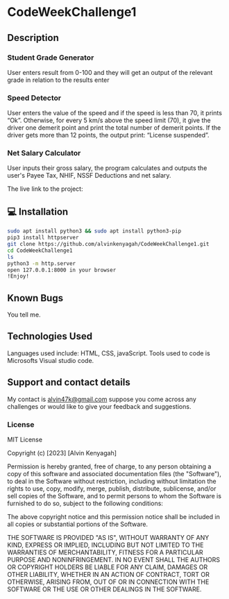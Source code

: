 # CodeWeekChallenge1

## Description

### Student Grade Generator
User enters result from 0-100 and they will get an output of the relevant grade in relation to the results enter

### Speed Detector
User enters the value of the speed and if the speed is less than 70, it prints “Ok”. Otherwise, for every 5 km/s above the speed limit (70), it give the driver one demerit point and print the total number of demerit points. If the driver gets more than 12 points, the output print: “License suspended”.

### Net Salary Calculator
User inputs their gross salary, the program calculates and outputs the user's Payee Tax, NHIF, NSSF Deductions and net salary.
 
  The live link to the project:  




## 💻 Installation 

```bash
sudo apt install python3 && sudo apt install python3-pip
pip3 install httpserver
git clone https://github.com/alvinkenyagah/CodeWeekChallenge1.git
cd CodeWeekChallenge1
ls
python3 -m http.server
open 127.0.0.1:8000 in your browser
!Enjoy!
```

## Known Bugs
You tell me.
## Technologies Used
Languages used include: HTML, CSS, javaScript. Tools used to code is Microsofts Visual studio code.
## Support and contact details
My contact is alvin47k@gmail.com suppose you come across any challenges or would like to give your feedback and suggestions. 
### License
MIT License

Copyright (c) [2023] [Alvin Kenyagah]

Permission is hereby granted, free of charge, to any person obtaining a copy
of this software and associated documentation files (the "Software"), to deal
in the Software without restriction, including without limitation the rights
to use, copy, modify, merge, publish, distribute, sublicense, and/or sell
copies of the Software, and to permit persons to whom the Software is
furnished to do so, subject to the following conditions:

The above copyright notice and this permission notice shall be included in all
copies or substantial portions of the Software.

THE SOFTWARE IS PROVIDED "AS IS", WITHOUT WARRANTY OF ANY KIND, EXPRESS OR
IMPLIED, INCLUDING BUT NOT LIMITED TO THE WARRANTIES OF MERCHANTABILITY,
FITNESS FOR A PARTICULAR PURPOSE AND NONINFRINGEMENT. IN NO EVENT SHALL THE
AUTHORS OR COPYRIGHT HOLDERS BE LIABLE FOR ANY CLAIM, DAMAGES OR OTHER
LIABILITY, WHETHER IN AN ACTION OF CONTRACT, TORT OR OTHERWISE, ARISING FROM,
OUT OF OR IN CONNECTION WITH THE SOFTWARE OR THE USE OR OTHER DEALINGS IN THE
SOFTWARE.



